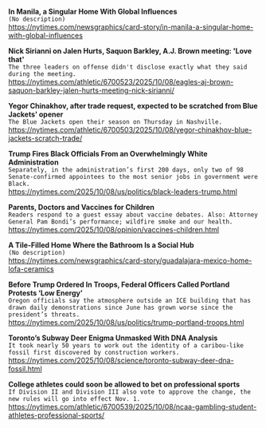 **In Manila, a Singular Home With Global Influences**\
`(No description)`\
https://nytimes.com/newsgraphics/card-story/in-manila-a-singular-home-with-global-influences

**Nick Sirianni on Jalen Hurts, Saquon Barkley, A.J. Brown meeting: 'Love that'**\
`The three leaders on offense didn't disclose exactly what they said during the meeting.`\
https://nytimes.com/athletic/6700523/2025/10/08/eagles-aj-brown-saquon-barkley-jalen-hurts-meeting-nick-sirianni/

**Yegor Chinakhov, after trade request, expected to be scratched from Blue Jackets' opener**\
`The Blue Jackets open their season on Thursday in Nashville.`\
https://nytimes.com/athletic/6700503/2025/10/08/yegor-chinakhov-blue-jackets-scratch-trade/

**Trump Fires Black Officials From an Overwhelmingly White Administration**\
`Separately, in the administration’s first 200 days, only two of 98 Senate-confirmed appointees to the most senior jobs in government were Black.`\
https://nytimes.com/2025/10/08/us/politics/black-leaders-trump.html

**Parents, Doctors and Vaccines for Children**\
`Readers respond to a guest essay about vaccine debates. Also: Attorney General Pam Bondi’s performance; wildfire smoke and our health.`\
https://nytimes.com/2025/10/08/opinion/vaccines-children.html

**A Tile-Filled Home Where the Bathroom Is a Social Hub**\
`(No description)`\
https://nytimes.com/newsgraphics/card-story/guadalajara-mexico-home-lofa-ceramics

**Before Trump Ordered In Troops, Federal Officers Called Portland Protests ‘Low Energy’**\
`Oregon officials say the atmosphere outside an ICE building that has drawn daily demonstrations since June has grown worse since the president’s threats.`\
https://nytimes.com/2025/10/08/us/politics/trump-portland-troops.html

**Toronto’s Subway Deer Enigma Unmasked With DNA Analysis**\
`It took nearly 50 years to work out the identity of a caribou-like fossil first discovered by construction workers.`\
https://nytimes.com/2025/10/08/science/toronto-subway-deer-dna-fossil.html

**College athletes could soon be allowed to bet on professional sports**\
`If Division II and Division III also vote to approve the change, the new rules will go into effect Nov. 1.`\
https://nytimes.com/athletic/6700539/2025/10/08/ncaa-gambling-student-athletes-professional-sports/

